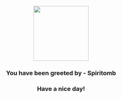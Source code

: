 <p align="center">
            <img src="https://raw.githubusercontent.com/PokeAPI/sprites/master/sprites/pokemon/442.png" width="150" height="150">
          </p>
          <h3 align="center">You have been greeted by - <b>Spiritomb</b></h3>
          <h3 align="center">Have a nice day!</h3>
        